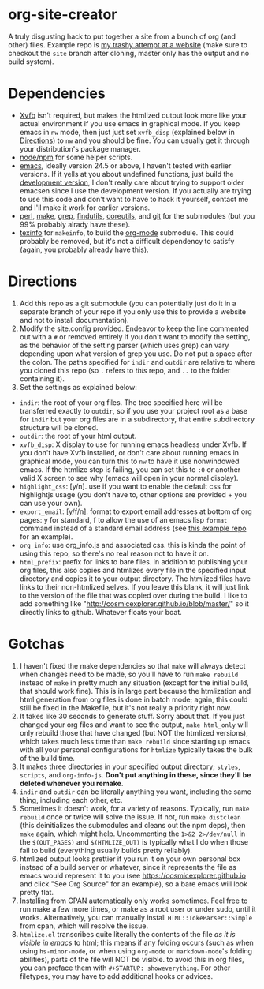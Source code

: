 org-site-creator
================

A truly disgusting hack to put together a site from a bunch of org (and other) files. Example repo is [my trashy attempt at a website](https://github.com/cosmicexplorer/cosmicexplorer.github.io) (make sure to checkout the `site` branch after cloning, master only has the output and no build system).

# Dependencies

- [Xvfb](http://www.x.org/archive/X11R7.6/doc/man/man1/Xvfb.1.xhtml) isn't required, but makes the htmlized output look more like your actual environment if you use emacs in graphical mode. If you keep emacs in `nw` mode, then just just set `xvfb_disp` (explained below in [Directions](#Directions)) to `nw` and you should be fine. You can usually get it through your distribution's package manager.
- [node/npm](https://nodejs.org) for some helper scripts.
- [emacs](https://gnu.org/software/emacs), ideally version 24.5 or above, I haven't tested with earlier versions. If it yells at you about undefined functions, just build the [development version](http://savannah.gnu.org/projects/emacs/), I don't really care about trying to support older emacsen since I use the development version. If you actually are trying to use this code and don't want to have to hack it yourself, contact me and I'll make it work for earlier versions.
- [perl](https://perl.org), [make](https://gnu.org/software/make), [grep](https://gnu.org/software/grep/), [findutils](https://gnu.org/software/findutils/), [coreutils](https://gnu.org/software/coreutils), and [git](https://git-scm.com/) for the submodules (but you 99% probably alrady have these).
- [texinfo](http://www.gnu.org/software/texinfo/) for `makeinfo`, to build the [org-mode](https://org-mode.org) submodule. This could probably be removed, but it's not a difficult dependency to satisfy (again, you probably already have this).

# Directions

1. Add this repo as a git submodule (you can potentially just do it in a separate branch of your repo if you only use this to provide a website and not to install documentation).
2. Modify the site.config provided. Endeavor to keep the line commented out with a `#` or removed entirely if you don't want to modify the setting, as the behavior of the setting parser (which uses grep) can vary depending upon what version of grep you use. Do not put a space after the colon. The paths specified for `indir` and `outdir` are relative to where you cloned this repo (so `.` refers to *this* repo, and `..` to the folder containing it).
3. Set the settings as explained below:
  - `indir`: the root of your org files. The tree specified here will be transferred exactly to `outdir`, so if you use your project root as a base for `indir` but your org files are in a subdirectory, that entire subdirectory structure will be cloned.
  - `outdir`: the root of your html output.
  - `xvfb_disp`: X display to use for running emacs headless under Xvfb. If you don't have Xvfb installed, or don't care about running emacs in graphical mode, you can turn this to `nw` to have it use nonwindowed emacs. If the htmlize step is failing, you can set this to `:0` or another valid X screen to see why (emacs will open in your normal display).
  - `highlight_css`: [y/n]. use if you want to enable the default css for highlightjs usage (you don't have to, other options are provided + you can use your own).
  - `export_email`: [y/f/n]. format to export email addresses at bottom of org pages: y for standard, f to allow the use of an emacs lisp `format` command instead of a standard email address (see [this example repo](https://cosmicexplorer.github.io) for an example).
  - `org_info`: use org_info.js and associated css. this is kinda the point of using this repo, so there's no real reason not to have it on.
  - `html_prefix`: prefix for links to bare files. in addition to publishing your org files, this also copies and htmlizes every file in the specified input directory and copies it to your output directory. The htmlized files have links to their non-htmlized selves. If you leave this blank, it will just link to the version of the file that was copied over during the build. I like to add something like "http://cosmicexplorer.github.io/blob/master/" so it directly links to github. Whatever floats your boat.

# Gotchas

1. I haven't fixed the make dependencies so that `make` will always detect when changes need to be made, so you'll have to run `make rebuild` instead of `make` in pretty much any situation (except for the initial build, that should work fine). This is in large part because the htmlization and html generation from org files is done in batch mode; again, this could still be fixed in the Makefile, but it's not really a priority right now.
2. It takes like 30 seconds to generate stuff. Sorry about that. If you just changed your org files and want to see the output, `make html_only` will only rebuild those that have changed (but NOT the htmlized versions), which takes much less time than `make rebuild` since starting up emacs with all your personal configurations for `htmlize` typically takes the bulk of the build time.
3. It makes three directories in your specified output directory; `styles`, `scripts`, and `org-info-js`. **Don't put anything in these, since they'll be deleted whenever you remake**.
4. `indir` and `outdir` can be literally anything you want, including the same thing, including each other, etc.
5. Sometimes it doesn't work, for a variety of reasons. Typically, run `make rebuild` once or twice will solve the issue. If not, run `make distclean` (this deinitializes the submodules and cleans out the npm deps), then `make` again, which might help. Uncommenting the `1>&2 2>/dev/null` in the `$(OUT_PAGES)` and `$(HTMLIZE_OUT)` is typically what I do when those fail to build (everything usually builds pretty reliably).
6. htmlized output looks prettier if you run it on your own personal box instead of a build server or whatever, since it represents the file as emacs would represent it to you (see https://cosmicexplorer.github.io and click "See Org Source" for an example), so a bare emacs will look pretty flat.
7. Installing from CPAN automatically only works sometimes. Feel free to run make a few more times, or make as a root user or under sudo, until it works. Alternatively, you can manually install `HTML::TokeParser::Simple` from cpan, which will resolve the issue.
8. `htmlize.el` transcribes quite literally the contents of the file *as it is visible in emacs* to html; this means if any folding occurs (such as when using `hs-minor-mode`, or when using `org-mode` or `markdown-mode`'s folding abilities), parts of the file will NOT be visible. to avoid this in org files, you can preface them with `#+STARTUP: showeverything`. For other filetypes, you may have to add additional hooks or advices.
